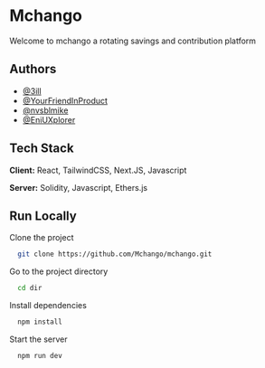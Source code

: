 # Mchango

Welcome to mchango a rotating savings and contribution platform

## Authors

- [@3ill](https://www.github.com/3ill)
- [@YourFriendInProduct](https://www.github.com/YourFriendInProduct)
- [@nvsblmike](https://www.github.com/nvsblmike)
- [@EniUXplorer](https://github.com/EniUXplorer)

## Tech Stack

**Client:** React, TailwindCSS, Next.JS, Javascript

**Server:** Solidity, Javascript, Ethers.js

## Run Locally

Clone the project

```bash
  git clone https://github.com/Mchango/mchango.git
```

Go to the project directory

```bash
  cd dir
```

Install dependencies

```bash
  npm install
```

Start the server

```bash
  npm run dev
```
